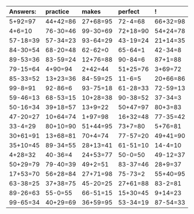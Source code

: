 | Answers: | practice | makes | perfect | ! |
| :--- | :--- | :--- | :--- | :--- |
| 5+92=97 | 44+42=86 | 27+68=95 | 72-4=68 | 66+32=98 | 
| 4+6=10 | 76-30=46 | 99-30=69 | 72+18=90 | 54+24=78 | 
| 57-18=39 | 57-34=23 | 93-64=29 | 43-19=24 | 21+14=35 | 
| 84-30=54 | 68-20=48 | 62-62=0 | 65-64=1 | 42-34=8 | 
| 89-53=36 | 83-59=24 | 12+76=88 | 90-84=6 | 87+1=88 | 
| 79-15=64 | 4+90=94 | 2+42=44 | 51+25=76 | 3+69=72 | 
| 85-33=52 | 13+23=36 | 84-59=25 | 11-6=5 | 20+66=86 | 
| 99-8=91 | 92-86=6 | 93-75=18 | 61-28=33 | 72-59=13 | 
| 59-46=13 | 68-53=15 | 10+28=38 | 90-38=52 | 37-34=3 | 
| 50-16=34 | 39+18=57 | 13+9=22 | 50+47=97 | 80+3=83 | 
| 47-20=27 | 10+64=74 | 1+97=98 | 16+32=48 | 77-35=42 | 
| 33-4=29 | 80+10=90 | 51+44=95 | 73+7=80 | 5+76=81 | 
| 30+61=91 | 13+68=81 | 70+4=74 | 77-57=20 | 49+41=90 | 
| 35+10=45 | 89-34=55 | 28+13=41 | 61-51=10 | 14-4=10 | 
| 4+28=32 | 40-36=4 | 24+53=77 | 50-0=50 | 49-12=37 | 
| 50+29=79 | 79-40=39 | 49+2=51 | 83-37=46 | 28+9=37 | 
| 17+53=70 | 56+28=84 | 27+71=98 | 75-73=2 | 55+40=95 | 
| 63-38=25 | 37+38=75 | 45-20=25 | 27+61=88 | 83-2=81 | 
| 89-26=63 | 55-0=55 | 66-51=15 | 15+30=45 | 9+14=23 | 
| 99-65=34 | 40+29=69 | 36+59=95 | 53-34=19 | 87-54=33 | 
